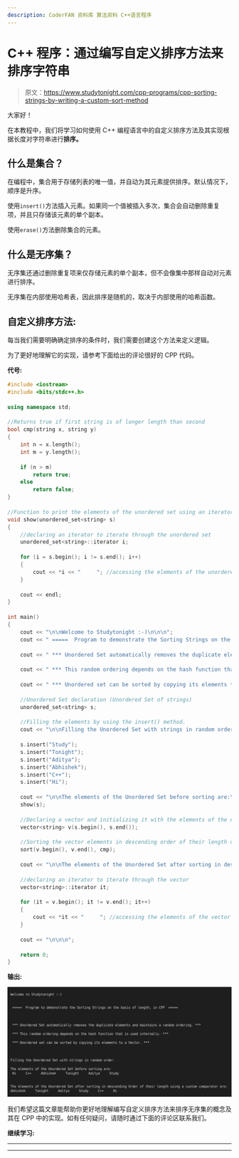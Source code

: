 ```yaml
---
description: CoderFAN 资料库 算法资料 C++语言程序
---
```


# C++ 程序：通过编写自定义排序方法来排序字符串

> 原文：<https://www.studytonight.com/cpp-programs/cpp-sorting-strings-by-writing-a-custom-sort-method>

大家好！

在本教程中，我们将学习如何使用 C++ 编程语言中的自定义排序方法及其实现根据长度对字符串进行**排序。**

## 什么是集合？

在编程中，集合用于存储列表的唯一值，并自动为其元素提供排序。默认情况下，顺序是升序。

使用`insert()`方法插入元素。如果同一个值被插入多次，集合会自动删除重复项，并且只存储该元素的单个副本。

使用`erase()`方法删除集合的元素。

## 什么是无序集？

无序集还通过删除重复项来仅存储元素的单个副本，但不会像集中那样自动对元素进行排序。

无序集在内部使用哈希表，因此排序是随机的，取决于内部使用的哈希函数。

## 自定义排序方法:

每当我们需要明确确定排序的条件时，我们需要创建这个方法来定义逻辑。

为了更好地理解它的实现，请参考下面给出的评论很好的 CPP 代码。

**代号:**

```cpp
#include <iostream>
#include <bits/stdc++.h>

using namespace std;

//Returns true if first string is of longer length than second
bool cmp(string x, string y)
{
    int n = x.length();
    int m = y.length();

    if (n > m)
        return true;
    else
        return false;
}

//Function to print the elements of the unordered set using an iterator
void show(unordered_set<string> s)
{
    //declaring an iterator to iterate through the unordered set
    unordered_set<string>::iterator i;

    for (i = s.begin(); i != s.end(); i++)
    {
        cout << *i << "     "; //accessing the elements of the unordered set using * as i stores the address to each element
    }

    cout << endl;
}

int main()
{
    cout << "\n\nWelcome to Studytonight :-)\n\n\n";
    cout << " =====  Program to demonstrate the Sorting Strings on the basis of length, in CPP  ===== \n\n\n\n";

    cout << " *** Unordered Set automatically removes the duplicate elements and maintains a random ordering. *** \n\n";

    cout << " *** This random ordering depends on the hash function that is used internally. *** \n\n";

    cout << " *** Unordered set can be sorted by copying its elements to a Vector. *** \n\n";

    //Unordered Set declaration (Unordered Set of strings)
    unordered_set<string> s;

    //Filling the elements by using the insert() method.
    cout << "\n\nFilling the Unordered Set with strings in random order."; //Unlike Set, this is not automatically sorted

    s.insert("Study");
    s.insert("Tonight");
    s.insert("Aditya");
    s.insert("Abhishek");
    s.insert("C++");
    s.insert("Hi");

    cout << "\n\nThe elements of the Unordered Set before sorting are:\n ";
    show(s);

    //Declaring a vector and initializing it with the elements of the unordered set
    vector<string> v(s.begin(), s.end());

    //Sorting the vector elements in descending order of their length using a custom comparator
    sort(v.begin(), v.end(), cmp);

    cout << "\n\nThe elements of the Unordered Set after sorting in descending Order of their length using a custom comparator are: \n";

    //declaring an iterator to iterate through the vector
    vector<string>::iterator it;

    for (it = v.begin(); it != v.end(); it++)
    {
        cout << *it << "     "; //accessing the elements of the vector using * as i stores the address to each element
    }

    cout << "\n\n\n";

    return 0;
} 
```

**输出:**

![C++ Custom Sort in Unordered Set](img/6edeb4cee84ef94777d033fa0541108e.png)

我们希望这篇文章能帮助你更好地理解编写自定义排序方法来排序无序集的概念及其在 CPP 中的实现。如有任何疑问，请随时通过下面的评论区联系我们。

**继续学习:**

* * *

* * *